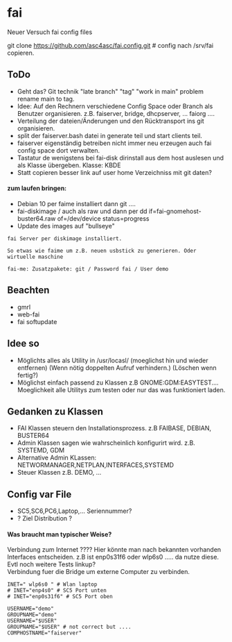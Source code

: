 # fai
Neuer Versuch fai config files

git clone https://github.com/asc4asc/fai.config.git # config nach /srv/fai copieren.

## ToDo
* Geht das? Git technik "late branch" "tag" "work in main" problem rename main to tag.
* Idee: Auf den Rechnern verschiedene Config Space oder Branch als Benutzer organisieren. z.B. faiserver, bridge, dhcpserver, ... faiorg .... 
* Verteilung der dateien/Änderungen und den Rücktransport ins git organisieren.
* split der faiserver.bash datei in generate teil und start clients teil.
* faiserver eigenständig betreiben nicht immer neu erzeugen auch fai config space dort verwalten.
* Tastatur de wenigstens bei fai-disk dirinstall aus dem host auslesen und als Klasse übergeben. Klasse: KBDE
* Statt copieren besser link auf user home Verzeichniss mit git daten?

#### zum laufen bringen:
* Debian 10 per faime installiert dann git ....
* fai-diskimage / auch als raw und dann per dd if=fai-gnomehost-buster64.raw of=/dev/device status=progress
* Update des images auf "bullseye"
```
fai Server per diskimage installiert.

So etwas wie faime um z.B. neuen usbstick zu generieren. Oder wirtuelle maschine

fai-me: Zusatzpakete: git / Password fai / User demo 
```
## Beachten
* gmrl
* web-fai
* fai softupdate

## Idee so
* Möglichts alles als Utility in /usr/locasl/ (moeglichst hin und wieder entfernen) (Wenn nötig doppelten Aufruf verhindern.) (Löschen wenn fertig?)
* Möglichst einfach passend zu Klassen z.B GNOME:GDM:EASYTEST.... Moeglichkeit alle Utilitys zum testen oder nur das was funktioniert laden.

## Gedanken zu Klassen
* FAI Klassen steuern den Installationsprozess. z.B FAIBASE, DEBIAN, BUSTER64
* Admin Klassen sagen wie wahrscheinlich konfigurirt wird. z.B. SYSTEMD, GDM 
 * Alternative Admin KLassen: NETWORMANAGER,NETPLAN,INTERFACES,SYSTEMD
* Steuer Klassen z.B. DEMO, ...

## Config var File
* SC5,SC6,PC6,Laptop,... Seriennummer?
* ? Ziel Distribution ? 
#### Was braucht man typischer Weise?
Verbindung zum Internet ????
Hier könnte man nach bekannten vorhanden Interfaces entscheiden. z.B ist enp0s31f6 oder wlp6s0 ..... da nutze diese. Evtl noch weitere Tests linkup?  
Verbindung fuer die Bridge um externe Computer zu verbinden.
```
INET=" wlp6s0 " # Wlan laptop
# INET="enp4s0" # SC5 Port unten  
# INET="enp0s31f6" # SC5 Port oben

USERNAME="demo"
GROUPNAME="demo"
USERNAME="$USER"
GROUPNAME="$USER" # not correct but ....
COMPHOSTNAME="faiserver"
```
